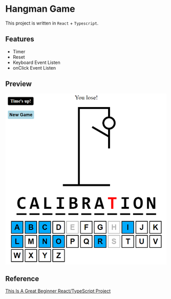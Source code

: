 # Hangman Game

This project is written in `React` + `Typescript`.


## Features
- Timer
- Reset
- Keyboard Event Listen
- onClick Event Listen

## Preview

![Image Description](./images//preview.png)

## Reference

[This Is A Great Beginner React/TypeScript Project](https://www.youtube.com/watch?v=-ONUyenGnWw)